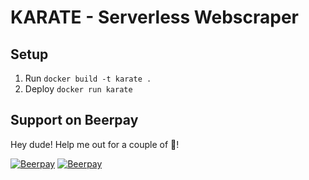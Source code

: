 # KARATE - Serverless Webscraper

## Setup

1. Run `docker build -t karate .`
2. Deploy `docker run karate`
## Support on Beerpay
Hey dude! Help me out for a couple of :beers:!

[![Beerpay](https://beerpay.io/SiarheiMelnik/karate/badge.svg?style=beer-square)](https://beerpay.io/SiarheiMelnik/karate)  [![Beerpay](https://beerpay.io/SiarheiMelnik/karate/make-wish.svg?style=flat-square)](https://beerpay.io/SiarheiMelnik/karate?focus=wish)

